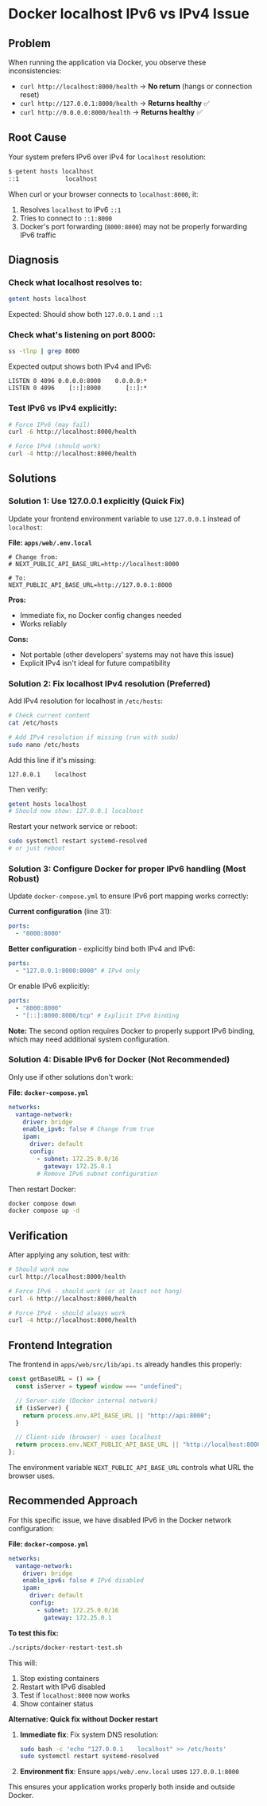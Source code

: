 # Docker localhost IPv6 vs IPv4 Issue

## Problem

When running the application via Docker, you observe these inconsistencies:

- `curl http://localhost:8000/health` → **No return** (hangs or connection reset)
- `curl http://127.0.0.1:8000/health` → **Returns healthy** ✅
- `curl http://0.0.0.0:8000/health` → **Returns healthy** ✅

## Root Cause

Your system prefers IPv6 over IPv4 for `localhost` resolution:

```bash
$ getent hosts localhost
::1             localhost
```

When curl or your browser connects to `localhost:8000`, it:

1. Resolves `localhost` to IPv6 `::1`
2. Tries to connect to `::1:8000`
3. Docker's port forwarding (`8000:8000`) may not be properly forwarding IPv6 traffic

## Diagnosis

### Check what localhost resolves to:

```bash
getent hosts localhost
```

Expected: Should show both `127.0.0.1` and `::1`

### Check what's listening on port 8000:

```bash
ss -tlnp | grep 8000
```

Expected output shows both IPv4 and IPv6:

```
LISTEN 0 4096 0.0.0.0:8000    0.0.0.0:*
LISTEN 0 4096    [::]:8000       [::]:*
```

### Test IPv6 vs IPv4 explicitly:

```bash
# Force IPv6 (may fail)
curl -6 http://localhost:8000/health

# Force IPv4 (should work)
curl -4 http://localhost:8000/health
```

## Solutions

### Solution 1: Use 127.0.0.1 explicitly (Quick Fix)

Update your frontend environment variable to use `127.0.0.1` instead of `localhost`:

**File: `apps/web/.env.local`**

```env
# Change from:
# NEXT_PUBLIC_API_BASE_URL=http://localhost:8000

# To:
NEXT_PUBLIC_API_BASE_URL=http://127.0.0.1:8000
```

**Pros:**

- Immediate fix, no Docker config changes needed
- Works reliably

**Cons:**

- Not portable (other developers' systems may not have this issue)
- Explicit IPv4 isn't ideal for future compatibility

### Solution 2: Fix localhost IPv4 resolution (Preferred)

Add IPv4 resolution for localhost in `/etc/hosts`:

```bash
# Check current content
cat /etc/hosts

# Add IPv4 resolution if missing (run with sudo)
sudo nano /etc/hosts
```

Add this line if it's missing:

```
127.0.0.1    localhost
```

Then verify:

```bash
getent hosts localhost
# Should now show: 127.0.0.1 localhost
```

Restart your network service or reboot:

```bash
sudo systemctl restart systemd-resolved
# or just reboot
```

### Solution 3: Configure Docker for proper IPv6 handling (Most Robust)

Update `docker-compose.yml` to ensure IPv6 port mapping works correctly:

**Current configuration** (line 31):

```yaml
ports:
  - "8000:8000"
```

**Better configuration** - explicitly bind both IPv4 and IPv6:

```yaml
ports:
  - "127.0.0.1:8000:8000" # IPv4 only
```

Or enable IPv6 explicitly:

```yaml
ports:
  - "8000:8000"
  - "[::]:8000:8000/tcp" # Explicit IPv6 binding
```

**Note:** The second option requires Docker to properly support IPv6 binding, which may need additional system configuration.

### Solution 4: Disable IPv6 for Docker (Not Recommended)

Only use if other solutions don't work:

**File: `docker-compose.yml`**

```yaml
networks:
  vantage-network:
    driver: bridge
    enable_ipv6: false # Change from true
    ipam:
      driver: default
      config:
        - subnet: 172.25.0.0/16
          gateway: 172.25.0.1
        # Remove IPv6 subnet configuration
```

Then restart Docker:

```bash
docker compose down
docker compose up -d
```

## Verification

After applying any solution, test with:

```bash
# Should work now
curl http://localhost:8000/health

# Force IPv6 - should work (or at least not hang)
curl -6 http://localhost:8000/health

# Force IPv4 - should always work
curl -4 http://localhost:8000/health
```

## Frontend Integration

The frontend in `apps/web/src/lib/api.ts` already handles this properly:

```typescript
const getBaseURL = () => {
  const isServer = typeof window === "undefined";

  // Server-side (Docker internal network)
  if (isServer) {
    return process.env.API_BASE_URL || "http://api:8000";
  }

  // Client-side (browser) - uses localhost
  return process.env.NEXT_PUBLIC_API_BASE_URL || "http://localhost:8000";
};
```

The environment variable `NEXT_PUBLIC_API_BASE_URL` controls what URL the browser uses.

## Recommended Approach

For this specific issue, we have disabled IPv6 in the Docker network configuration:

**File: `docker-compose.yml`**

```yaml
networks:
  vantage-network:
    driver: bridge
    enable_ipv6: false # IPv6 disabled
    ipam:
      driver: default
      config:
        - subnet: 172.25.0.0/16
          gateway: 172.25.0.1
```

**To test this fix:**

```bash
./scripts/docker-restart-test.sh
```

This will:

1. Stop existing containers
2. Restart with IPv6 disabled
3. Test if `localhost:8000` now works
4. Show container status

**Alternative: Quick fix without Docker restart**

1. **Immediate fix**: Fix system DNS resolution:
   ```bash
   sudo bash -c 'echo "127.0.0.1    localhost" >> /etc/hosts'
   sudo systemctl restart systemd-resolved
   ```
2. **Environment fix**: Ensure `apps/web/.env.local` uses `127.0.0.1:8000`

This ensures your application works properly both inside and outside Docker.
